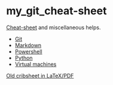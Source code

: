 my_git_cheat-sheet
==================

[Cheat-sheet](cheat-sheet/cheat-sheet.md) and miscellaneous helps.
- [Git](cheat-sheet/cheat-sheet.md#git)
- [Markdown](cheat-sheet/cheat-sheet.md#markdown)
- [Powershell](cheat-sheet/cheat-sheet.md#powershell)
- [Python](cheat-sheet/cheat-sheet.md#python)
- [Virtual machines](cheat-sheet/cheat-sheet.md#vms)

[Old cribsheet in LaTeX/PDF](cribsheet/cribsheet.pdf)

